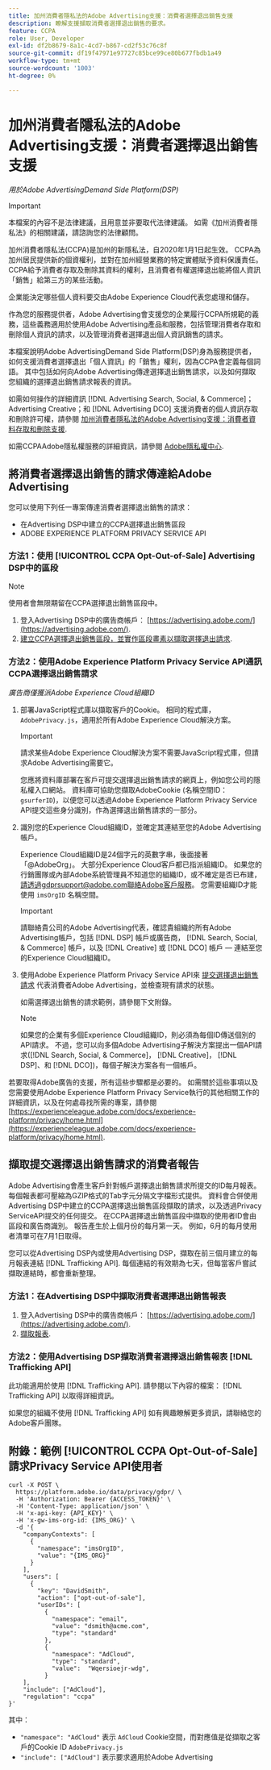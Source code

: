 ```yaml
---
title: 加州消費者隱私法的Adobe Advertising支援：消費者選擇退出銷售支援
description: 瞭解支援擷取消費者選擇退出銷售的要求。
feature: CCPA
role: User, Developer
exl-id: df2b8679-8a1c-4cd7-b867-cd2f53c76c8f
source-git-commit: df19f47971e97727c85bce99ce80b677fbdb1a49
workflow-type: tm+mt
source-wordcount: '1003'
ht-degree: 0%

---
```


# 加州消費者隱私法的Adobe Advertising支援：消費者選擇退出銷售支援

*用於Adobe AdvertisingDemand Side Platform(DSP)*

>[!IMPORTANT]
>
>本檔案的內容不是法律建議，且用意並非要取代法律建議。 如需《加州消費者隱私法》的相關建議，請諮詢您的法律顧問。

加州消費者隱私法(CCPA)是加州的新隱私法，自2020年1月1日起生效。 CCPA為加州居民提供新的個資權利，並對在加州經營業務的特定實體賦予資料保護責任。 CCPA給予消費者存取及刪除其資料的權利，且消費者有權選擇退出能將個人資訊「銷售」給第三方的某些活動。

企業能決定哪些個人資料要交由Adobe Experience Cloud代表您處理和儲存。

作為您的服務提供者，Adobe Advertising會支援您的企業履行CCPA所規範的義務，這些義務適用於使用Adobe Advertising產品和服務，包括管理消費者存取和刪除個人資訊的請求，以及管理消費者選擇退出個人資訊銷售的請求。

本檔案說明Adobe AdvertisingDemand Side Platform(DSP)身為服務提供者，如何支援消費者選擇退出「個人資訊」的「銷售」權利，因為CCPA會定義每個詞語。 其中包括如何向Adobe Advertising傳達選擇退出銷售請求，以及如何擷取您組織的選擇退出銷售請求報表的資訊。

如需如何操作的詳細資訊 [!DNL Advertising Search, Social, & Commerce]；Advertising Creative；和 [!DNL Advertising DCO] 支援消費者的個人資訊存取和刪除許可權，請參閱 [加州消費者隱私法的Adobe Advertising支援：消費者資料存取和刪除支援](/help/privacy/ccpa/ccpa-access-delete.md).

如需CCPAAdobe隱私權服務的詳細資訊，請參閱 [Adobe隱私權中心](https://www.adobe.com/privacy/ccpa.html).

## 將消費者選擇退出銷售的請求傳達給Adobe Advertising

您可以使用下列任一專案傳達消費者選擇退出銷售的請求：

* 在Advertising DSP中建立的CCPA選擇退出銷售區段
* ADOBE EXPERIENCE PLATFORM PRIVACY SERVICE API

### 方法1：使用 [!UICONTROL CCPA Opt-Out-of-Sale] Advertising DSP中的區段

>[!NOTE]
>
>使用者會無限期留在CCPA選擇退出銷售區段中。

1. 登入Advertising DSP中的廣告商帳戶： [https://advertising.adobe.com/](https://advertising.adobe.com/).
1. [建立CCPA選擇退出銷售區段，並實作區段畫素以擷取選擇退出請求](/help/dsp/audiences/ccpa-opt-out-segment-create.md).

### 方法2：使用Adobe Experience Platform Privacy Service API通訊CCPA選擇退出銷售請求

*廣告商僅獲派Adobe Experience Cloud組織ID*

1. 部署JavaScript程式庫以擷取客戶的Cookie。 相同的程式庫， `AdobePrivacy.js`，適用於所有Adobe Experience Cloud解決方案。

   >[!IMPORTANT]
   >
   >請求某些Adobe Experience Cloud解決方案不需要JavaScript程式庫，但請求Adobe Advertising需要它。

   您應將資料庫部署在客戶可提交選擇退出銷售請求的網頁上，例如您公司的隱私權入口網站。 資料庫可協助您擷取AdobeCookie (名稱空間ID： `gsurferID`)，以便您可以透過Adobe Experience Platform Privacy Service API提交這些身分識別，作為選擇退出銷售請求的一部分。

1. 識別您的Experience Cloud組織ID，並確定其連結至您的Adobe Advertising帳戶。

   Experience Cloud組織ID是24個字元的英數字串，後面接著「@AdobeOrg」。 大部分Experience Cloud客戶都已指派組織ID。 如果您的行銷團隊或內部Adobe系統管理員不知道您的組織ID，或不確定是否已布建，請透過gdprsupport@adobe.com聯絡Adobe客戶服務。 您需要組織ID才能使用 `imsOrgID` 名稱空間。

   >[!IMPORTANT]
   >
   >請聯絡貴公司的Adobe Advertising代表，確認貴組織的所有Adobe Advertising帳戶，包括 [!DNL DSP] 帳戶或廣告商， [!DNL Search, Social, & Commerce] 帳戶，以及 [!DNL Creative] 或 [!DNL DCO] 帳戶 — 連結至您的Experience Cloud組織ID。

1. 使用Adobe Experience Platform Privacy Service API來 [提交選擇退出銷售請求](https://experienceleague.adobe.com/docs/experience-platform/privacy/api/consent.html) 代表消費者Adobe Advertising，並檢查現有請求的狀態。

   如需選擇退出銷售的請求範例，請參閱下文附錄。

   >[!NOTE]
   >
   如果您的企業有多個Experience Cloud組織ID，則必須為每個ID傳送個別的API請求。 不過，您可以向多個Adobe Advertising子解決方案提出一個API請求([!DNL Search, Social, & Commerce]， [!DNL Creative]， [!DNL DSP]、和 [!DNL DCO])，每個子解決方案各有一個帳戶。

若要取得Adobe廣告的支援，所有這些步驟都是必要的。 如需關於這些事項以及您需要使用Adobe Experience Platform Privacy Service執行的其他相關工作的詳細資訊，以及在何處尋找所需的專案，請參閱 [https://experienceleague.adobe.com/docs/experience-platform/privacy/home.html](https://experienceleague.adobe.com/docs/experience-platform/privacy/home.html).

## 擷取提交選擇退出銷售請求的消費者報告

Adobe Advertising會產生客戶針對帳戶選擇退出銷售請求所提交的ID每月報表。 每個報表都可壓縮為GZIP格式的Tab字元分隔文字檔形式提供。 資料會合併使用Advertising DSP中建立的CCPA選擇退出銷售區段擷取的請求，以及透過Privacy ServiceAPI提交的任何提交。 在CCPA選擇退出銷售區段中擷取的使用者ID會由區段和廣告商識別。 報告產生於上個月份的每月第一天。 例如，6月的每月使用者清單可在7月1日取得。

您可以從Advertising DSP內或使用Advertising DSP，擷取在前三個月建立的每月報表連結 [!DNL Trafficking API]. 每個連結的有效期為七天，但每當客戶嘗試擷取連結時，都會重新整理。

### 方法1：在Advertising DSP中擷取消費者選擇退出銷售報表

1. 登入Advertising DSP中的廣告商帳戶： [https://advertising.adobe.com/](https://advertising.adobe.com/).
1. [擷取報表](/help/dsp/audiences/ccpa-opt-out-segment-report-retrieve.md).

### 方法2：使用Advertising DSP擷取消費者選擇退出銷售報表 [!DNL Trafficking API]

此功能適用於使用 [!DNL Trafficking API]. 請參閱以下內容的檔案： [!DNL Trafficking API] 以取得詳細資訊。

如果您的組織不使用 [!DNL Trafficking API] 如有興趣瞭解更多資訊，請聯絡您的Adobe客戶團隊。

## 附錄：範例 [!UICONTROL CCPA Opt-Out-of-Sale] 請求Privacy Service API使用者

```
curl -X POST \
  https://platform.adobe.io/data/privacy/gdpr/ \
  -H 'Authorization: Bearer {ACCESS_TOKEN}' \
  -H 'Content-Type: application/json' \
  -H 'x-api-key: {API_KEY}' \
  -H 'x-gw-ims-org-id: {IMS_ORG}' \
  -d '{
    "companyContexts": [
      {
        "namespace": "imsOrgID",
        "value": "{IMS_ORG}"
      }
    ],
    "users": [
      {
        "key": "DavidSmith",
        "action": ["opt-out-of-sale"],
        "userIDs": [
          {
            "namespace": "email",
            "value": "dsmith@acme.com",
            "type": "standard"
          },
          {
            "namespace": "AdCloud",
            "type": "standard",
            "value":  "Wqersioejr-wdg",
          }
    ],
    "include": ["AdCloud"],
    "regulation": "ccpa"
}'
```

其中：

* `"namespace": "AdCloud"` 表示 `AdCloud` Cookie空間，而對應值是從擷取之客戶的Cookie ID `AdobePrivacy.js`
* `"include": ["AdCloud"]` 表示要求適用於Adobe Advertising
